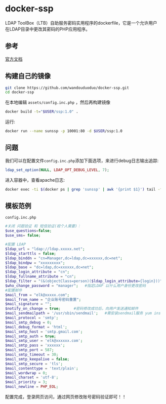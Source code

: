 docker-ssp
================================

LDAP ToolBox（LTB）自助服务密码实用程序的dockerfile，它是一个允许用户在LDAP目录中更改其密码的PHP应用程序。

## 参考

[官方文档](http://ltb-project.org/wiki/documentation/self-service-password)



## 构建自己的镜像

```bash
git clone https://github.com/wandouduoduo/docker-ssp.git
cd docker-ssp
```
在本地编辑 `assets/config.inc.php` ，然后再构建镜像
```bash
docker build -t="$USER/ssp:1.0" .
```
运行:
```bash
docker run --name sunssp -p 10001:80 -d $USER/ssp:1.0
```

## 问题

我们可以在配置文件`config.inc.php`添加下面选项，来进行debug日志输出追踪:
```php
ldap_set_option(NULL, LDAP_OPT_DEBUG_LEVEL, 7);
```
进入容器中，查看apache日志:
```bash
docker exec -ti $(docker ps | grep 'sunssp' | awk '{print $1}') tail -fn222 /var/log/apache2/error.log
```

## 模板范例

`config.inc.php`

```php
#关闭 问题验证 和 短信验证(视个人需要)：
$use_questions=false;
$use_sms= false;

#配置 LDAP
$ldap_url = "ldap://ldap.xxxxx.net";
$ldap_starttls = false;
$ldap_binddn = "cn=Manager,dc=ldap,dc=xxxxxx,dc=net";   
$ldap_bindpw = "xxxxxxxxx";
$ldap_base = "dc=ldap,dc=xxxxxx,dc=net";
$ldap_login_attribute = "cn"; 
$ldap_fullname_attribute = "cn"; 
$ldap_filter = "(&(objectClass=person)($ldap_login_attribute={login}))";
$who_change_password = "manager";   #指定LDAP 以什么用户身份更改密码
#配置邮件
$mail_from = "elk@xxxxx.com";
$mail_from_name = "企业账号密码重置";
$mail_signature = "";
$notify_on_change = true;      #密码修改成功后，向用户发送通知邮件
$mail_sendmailpath = '/usr/sbin/sendmail';   #需安装sendmail服务 yum install -y sendmail
$mail_protocol = 'smtp'; 
$mail_smtp_debug = 0;
$mail_debug_format = 'html'; 
$mail_smtp_host = 'smtp.gmail.com';
$mail_smtp_auth = true; 
$mail_smtp_user = 'elk@xxxxxx.com';
$mail_smtp_pass = 'xxxxxx';
$mail_smtp_port = 587;
$mail_smtp_timeout = 30;
$mail_smtp_keepalive = false;
$mail_smtp_secure = 'tls';
$mail_contenttype = 'text/plain';
$mail_wordwrap = 0;
$mail_charset = 'utf-8';
$mail_priority = 3;
$mail_newline = PHP_EOL;
```

配置完成，登录网页访问，通过网页修改账号密码验证即可！！

